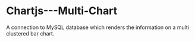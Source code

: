 # Chartjs---Multi-Chart
A connection to MySQL database which renders the information on a multi clustered bar chart.

